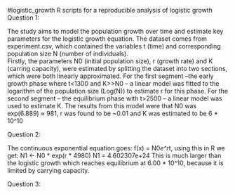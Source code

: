 #logistic_growth
R scripts for a reproducible analysis of logistic growth
Question 1:

The study aims to model the population growth over time and estimate key parameters for the logistic growth equation. The dataset comes from experiment.csv, which contained the variables t (time) and corresponding population size N (number of individuals).  
Firstly, the parameters N0 (initial population size), r (growth rate) and K (carring capacity), were estimated by splitting the dataset into two sections, which were both linearly approximated. For the first segment –the early growth phase where t<1300 and K>>N0 – a linear model was fitted to the logarithm of the population size (Log(N)) to estimate r for this phase. For the second segment – the equilibrium phase with t>2500 – a linear model was used to estimate K. 
The results from this model were that N0 was exp(6.889) ≈ 981, r was found to be ~0.01 and K was estimated to be 6 * 10^10

Question 2:

The continuous exponential equation goes: f(x) = N0*e^r*t, using this in R we get: 
N1 <- N0 * exp(r * 4980)
N1 = 4.602307e+24 
This is much larger than the logistic growth which reaches equilibrium at 6.00 * 10^10, because it is limited by carrying capacity.

Question 3:


